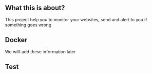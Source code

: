 ## What this is about?

This project help you to monitor your websites, send and alert to you if something goes wrong.

## Docker

We willl add these information later

## Test 